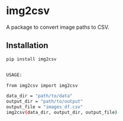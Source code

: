 # img2csv

A package to convert image paths to CSV.

## Installation

```sh
pip install img2csv


USAGE:

from img2csv import img2csv

data_dir = "path/to/data"
output_dir = "path/to/output"
output_file = "images_df.csv"
img2csv(data_dir, output_dir, output_file)
